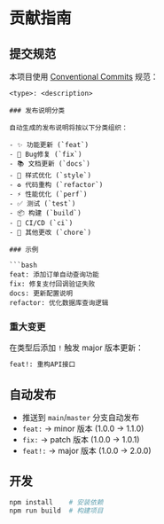 # 贡献指南

## 提交规范

本项目使用 [Conventional Commits](https://www.conventionalcommits.org/) 规范：

```
<type>: <description>

### 发布说明分类

自动生成的发布说明将按以下分类组织：

- ✨ 功能更新 (`feat`)
- 🐛 Bug修复 (`fix`)
- 📚 文档更新 (`docs`)
- 💄 样式优化 (`style`)
- ♻️ 代码重构 (`refactor`)
- ⚡ 性能优化 (`perf`)
- ✅ 测试 (`test`)
- 📦 构建 (`build`)
- 👷 CI/CD (`ci`)
- 🔧 其他更改 (`chore`)

### 示例

```bash
feat: 添加订单自动查询功能
fix: 修复支付回调验证失败
docs: 更新配置说明
refactor: 优化数据库查询逻辑
```

### 重大变更

在类型后添加 `!` 触发 major 版本更新：

```bash
feat!: 重构API接口
```

## 自动发布

- 推送到 `main`/`master` 分支自动发布
- `feat:` → minor 版本 (1.0.0 → 1.1.0)
- `fix:` → patch 版本 (1.0.0 → 1.0.1)
- `feat!:` → major 版本 (1.0.0 → 2.0.0)

## 开发

```bash
npm install    # 安装依赖
npm run build  # 构建项目
```